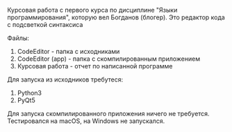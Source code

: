 Курсовая работа с первого курса по дисциплине "Языки программирования", которую вел Богданов (блогер).
Это редактор кода с подсветкой синтаксиса


Файлы:
1. CodeEditor - папка с исходниками
2. CodeEditor (app) - папка с скомпилированным приложением
3. Курсовая работа - отчет по написанной программе


Для запуска из исходников требутеся:
1. Python3
2. PyQt5

Для запуска скомпилированного приложения ничего не требуется. 
Тестировался на macOS, на Windows не запускался.
